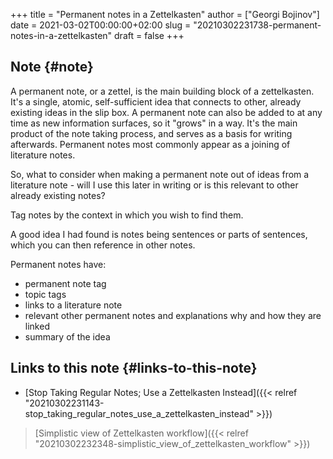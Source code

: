 +++
title = "Permanent notes in a Zettelkasten"
author = ["Georgi Bojinov"]
date = 2021-03-02T00:00:00+02:00
slug = "20210302231738-permanent-notes-in-a-zettelkasten"
draft = false
+++

## Note {#note}

A permanent note, or a zettel, is the main building block of a zettelkasten. It's a single, atomic,
self-sufficient idea that connects to other, already existing ideas in the slip box. A permanent note can also
be added to at any time as new information surfaces, so it "grows" in a way. It's the main product of the note
taking process, and serves as a basis for writing afterwards.
Permanent notes most commonly appear as a joining of literature notes.

So, what to consider when making a permanent note out of ideas from a literature note - will I use this later in
writing or is this relevant to other already existing notes?

Tag notes by the context in which you wish to find them.

A good idea I had found is notes being sentences or parts of sentences, which you can then reference in other notes.

Permanent notes have:

-   permanent note tag
-   topic tags
-   links to a literature note
-   relevant other permanent notes and explanations why and how they are linked
-   summary of the idea


## Links to this note {#links-to-this-note}

-   [Stop Taking Regular Notes; Use a Zettelkasten Instead]({{< relref "20210302231143-stop_taking_regular_notes_use_a_zettelkasten_instead" >}})

> [Simplistic view of Zettelkasten workflow]({{< relref "20210302232348-simplistic_view_of_zettelkasten_workflow" >}})
